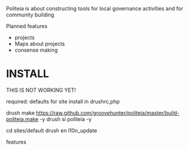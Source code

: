Politeia is about constructing tools for local governance activities
and for community building

Planned features

* projects
* Maps about projects
* consense making 


INSTALL
=======

THIS IS NOT WORKING YET!

required: defaults for site install in drushrc,php

drush make https://raw.github.com/groovehunter/politeia/master/build-politeia.make -y
drush si politeia -y

cd sites/default
drush en l10n_update


features



